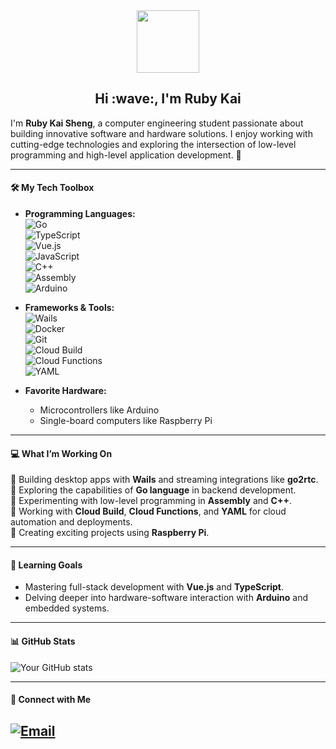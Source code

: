 <div id="header" align="center">
  <img src=https://media.giphy.com/media/du3J3cXyzhj75IOgvA/giphy.gif width="100"/>
</div>
<h2 align="center">Hi :wave:, I'm Ruby Kai</h2>

I'm **Ruby Kai Sheng**, a computer engineering student passionate about building innovative software and hardware solutions. I enjoy working with cutting-edge technologies and exploring the intersection of low-level programming and high-level application development. 🚀

---

#### 🛠️ **My Tech Toolbox**  
- **Programming Languages:**  
  ![Go](https://img.shields.io/badge/Go-00ADD8?style=flat-square&logo=go&logoColor=white)  
  ![TypeScript](https://img.shields.io/badge/TypeScript-007ACC?style=flat-square&logo=typescript&logoColor=white)  
  ![Vue.js](https://img.shields.io/badge/Vue.js-4FC08D?style=flat-square&logo=vue.js&logoColor=white)  
  ![JavaScript](https://img.shields.io/badge/JavaScript-F7DF1E?style=flat-square&logo=javascript&logoColor=black)  
  ![C++](https://img.shields.io/badge/C++-00599C?style=flat-square&logo=cplusplus&logoColor=white)  
  ![Assembly](https://img.shields.io/badge/Assembly-6E4C13?style=flat-square&logo=chip&logoColor=white)  
  ![Arduino](https://img.shields.io/badge/Arduino-00979D?style=flat-square&logo=arduino&logoColor=white)

- **Frameworks & Tools:**  
  ![Wails](https://img.shields.io/badge/Wails-4C80D5?style=flat-square&logo=wails&logoColor=white)  
  ![Docker](https://img.shields.io/badge/Docker-2496ED?style=flat-square&logo=docker&logoColor=white)  
  ![Git](https://img.shields.io/badge/Git-F05032?style=flat-square&logo=git&logoColor=white)  
  ![Cloud Build](https://img.shields.io/badge/Cloud%20Build-4285F4?style=flat-square&logo=googlecloud&logoColor=white)  
  ![Cloud Functions](https://img.shields.io/badge/Cloud%20Functions-FF6F00?style=flat-square&logo=googlecloud&logoColor=white)  
  ![YAML](https://img.shields.io/badge/YAML-000000?style=flat-square&logo=yaml&logoColor=white)

- **Favorite Hardware:**  
  - Microcontrollers like Arduino  
  - Single-board computers like Raspberry Pi  

---

#### 💻 **What I’m Working On**  
🔹 Building desktop apps with **Wails** and streaming integrations like **go2rtc**.  
🔹 Exploring the capabilities of **Go language** in backend development.  
🔹 Experimenting with low-level programming in **Assembly** and **C++**.  
🔹 Working with **Cloud Build**, **Cloud Functions**, and **YAML** for cloud automation and deployments.  
🔹 Creating exciting projects using **Raspberry Pi**.

---

#### 🌱 **Learning Goals**  
- Mastering full-stack development with **Vue.js** and **TypeScript**.  
- Delving deeper into hardware-software interaction with **Arduino** and embedded systems.

---

#### 📊 **GitHub Stats**  
![Your GitHub stats](https://github-readme-stats.vercel.app/api?username=Kaisheng328&show_icons=true&theme=radical)

---

#### 🔗 **Connect with Me**  
[![Email](https://img.shields.io/badge/Email-D14836?style=flat-square&logo=gmail&logoColor=white)](mailto:kaisheng1801@gmail.com) 
---
